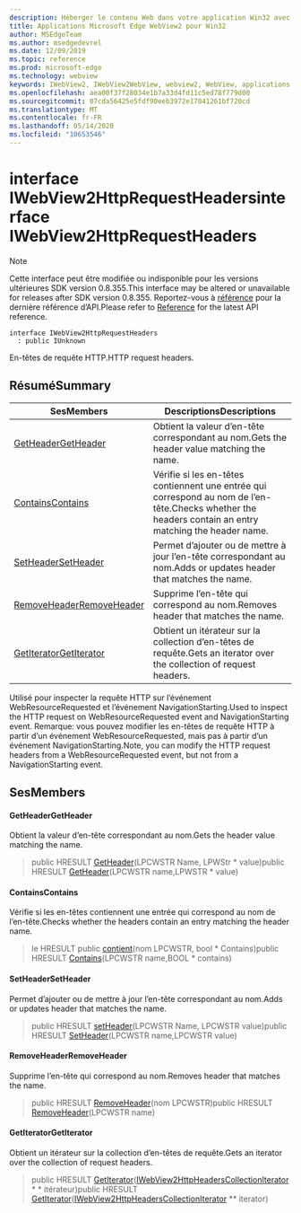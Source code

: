 ```yaml
---
description: Héberger le contenu Web dans votre application Win32 avec le contrôle Microsoft Edge WebView2
title: Applications Microsoft Edge WebView2 pour Win32
author: MSEdgeTeam
ms.author: msedgedevrel
ms.date: 12/09/2019
ms.topic: reference
ms.prod: microsoft-edge
ms.technology: webview
keywords: IWebView2, IWebView2WebView, webview2, WebView, applications Win32, Win32, Edge
ms.openlocfilehash: aea00f37f28034e1b7a33d4fd11c5ed78f779d00
ms.sourcegitcommit: 07cda56425e5fdf90eeb3972e17041261bf720cd
ms.translationtype: MT
ms.contentlocale: fr-FR
ms.lasthandoff: 05/14/2020
ms.locfileid: "10653546"
---
```

# <span data-ttu-id="3b410-104">interface IWebView2HttpRequestHeaders</span><span class="sxs-lookup"><span data-stu-id="3b410-104">interface IWebView2HttpRequestHeaders</span></span> 

> [!NOTE]
> <span data-ttu-id="3b410-105">Cette interface peut être modifiée ou indisponible pour les versions ultérieures SDK version 0.8.355.</span><span class="sxs-lookup"><span data-stu-id="3b410-105">This interface may be altered or unavailable for releases after SDK version 0.8.355.</span></span> <span data-ttu-id="3b410-106">Reportez-vous à [référence](../../../webview2-api-reference.md) pour la dernière référence d’API.</span><span class="sxs-lookup"><span data-stu-id="3b410-106">Please refer to [Reference](../../../webview2-api-reference.md) for the latest API reference.</span></span>

```
interface IWebView2HttpRequestHeaders
  : public IUnknown
```

<span data-ttu-id="3b410-107">En-têtes de requête HTTP.</span><span class="sxs-lookup"><span data-stu-id="3b410-107">HTTP request headers.</span></span>

## <span data-ttu-id="3b410-108">Résumé</span><span class="sxs-lookup"><span data-stu-id="3b410-108">Summary</span></span>

 <span data-ttu-id="3b410-109">Ses</span><span class="sxs-lookup"><span data-stu-id="3b410-109">Members</span></span>                        | <span data-ttu-id="3b410-110">Descriptions</span><span class="sxs-lookup"><span data-stu-id="3b410-110">Descriptions</span></span>
--------------------------------|---------------------------------------------
[<span data-ttu-id="3b410-111">GetHeader</span><span class="sxs-lookup"><span data-stu-id="3b410-111">GetHeader</span></span>](#getheader) | <span data-ttu-id="3b410-112">Obtient la valeur d’en-tête correspondant au nom.</span><span class="sxs-lookup"><span data-stu-id="3b410-112">Gets the header value matching the name.</span></span>
[<span data-ttu-id="3b410-113">Contains</span><span class="sxs-lookup"><span data-stu-id="3b410-113">Contains</span></span>](#contains) | <span data-ttu-id="3b410-114">Vérifie si les en-têtes contiennent une entrée qui correspond au nom de l’en-tête.</span><span class="sxs-lookup"><span data-stu-id="3b410-114">Checks whether the headers contain an entry matching the header name.</span></span>
[<span data-ttu-id="3b410-115">SetHeader</span><span class="sxs-lookup"><span data-stu-id="3b410-115">SetHeader</span></span>](#setheader) | <span data-ttu-id="3b410-116">Permet d’ajouter ou de mettre à jour l’en-tête correspondant au nom.</span><span class="sxs-lookup"><span data-stu-id="3b410-116">Adds or updates header that matches the name.</span></span>
[<span data-ttu-id="3b410-117">RemoveHeader</span><span class="sxs-lookup"><span data-stu-id="3b410-117">RemoveHeader</span></span>](#removeheader) | <span data-ttu-id="3b410-118">Supprime l’en-tête qui correspond au nom.</span><span class="sxs-lookup"><span data-stu-id="3b410-118">Removes header that matches the name.</span></span>
[<span data-ttu-id="3b410-119">GetIterator</span><span class="sxs-lookup"><span data-stu-id="3b410-119">GetIterator</span></span>](#getiterator) | <span data-ttu-id="3b410-120">Obtient un itérateur sur la collection d’en-têtes de requête.</span><span class="sxs-lookup"><span data-stu-id="3b410-120">Gets an iterator over the collection of request headers.</span></span>

<span data-ttu-id="3b410-121">Utilisé pour inspecter la requête HTTP sur l’événement WebResourceRequested et l’événement NavigationStarting.</span><span class="sxs-lookup"><span data-stu-id="3b410-121">Used to inspect the HTTP request on WebResourceRequested event and NavigationStarting event.</span></span> <span data-ttu-id="3b410-122">Remarque: vous pouvez modifier les en-têtes de requête HTTP à partir d’un événement WebResourceRequested, mais pas à partir d’un événement NavigationStarting.</span><span class="sxs-lookup"><span data-stu-id="3b410-122">Note, you can modify the HTTP request headers from a WebResourceRequested event, but not from a NavigationStarting event.</span></span>

## <span data-ttu-id="3b410-123">Ses</span><span class="sxs-lookup"><span data-stu-id="3b410-123">Members</span></span>

#### <span data-ttu-id="3b410-124">GetHeader</span><span class="sxs-lookup"><span data-stu-id="3b410-124">GetHeader</span></span> 

<span data-ttu-id="3b410-125">Obtient la valeur d’en-tête correspondant au nom.</span><span class="sxs-lookup"><span data-stu-id="3b410-125">Gets the header value matching the name.</span></span>

> <span data-ttu-id="3b410-126">public HRESULT [GetHeader](#getheader)(LPCWSTR Name, LPWStr \* value)</span><span class="sxs-lookup"><span data-stu-id="3b410-126">public HRESULT [GetHeader](#getheader)(LPCWSTR name,LPWSTR \* value)</span></span>

#### <span data-ttu-id="3b410-127">Contains</span><span class="sxs-lookup"><span data-stu-id="3b410-127">Contains</span></span> 

<span data-ttu-id="3b410-128">Vérifie si les en-têtes contiennent une entrée qui correspond au nom de l’en-tête.</span><span class="sxs-lookup"><span data-stu-id="3b410-128">Checks whether the headers contain an entry matching the header name.</span></span>

> <span data-ttu-id="3b410-129">le HRESULT public [contient](#contains)(nom LPCWSTR, bool \* Contains)</span><span class="sxs-lookup"><span data-stu-id="3b410-129">public HRESULT [Contains](#contains)(LPCWSTR name,BOOL \* contains)</span></span>

#### <span data-ttu-id="3b410-130">SetHeader</span><span class="sxs-lookup"><span data-stu-id="3b410-130">SetHeader</span></span> 

<span data-ttu-id="3b410-131">Permet d’ajouter ou de mettre à jour l’en-tête correspondant au nom.</span><span class="sxs-lookup"><span data-stu-id="3b410-131">Adds or updates header that matches the name.</span></span>

> <span data-ttu-id="3b410-132">public HRESULT [setHeader](#setheader)(LPCWSTR Name, LPCWSTR value)</span><span class="sxs-lookup"><span data-stu-id="3b410-132">public HRESULT [SetHeader](#setheader)(LPCWSTR name,LPCWSTR value)</span></span>

#### <span data-ttu-id="3b410-133">RemoveHeader</span><span class="sxs-lookup"><span data-stu-id="3b410-133">RemoveHeader</span></span> 

<span data-ttu-id="3b410-134">Supprime l’en-tête qui correspond au nom.</span><span class="sxs-lookup"><span data-stu-id="3b410-134">Removes header that matches the name.</span></span>

> <span data-ttu-id="3b410-135">public HRESULT [RemoveHeader](#removeheader)(nom LPCWSTR)</span><span class="sxs-lookup"><span data-stu-id="3b410-135">public HRESULT [RemoveHeader](#removeheader)(LPCWSTR name)</span></span>

#### <span data-ttu-id="3b410-136">GetIterator</span><span class="sxs-lookup"><span data-stu-id="3b410-136">GetIterator</span></span> 

<span data-ttu-id="3b410-137">Obtient un itérateur sur la collection d’en-têtes de requête.</span><span class="sxs-lookup"><span data-stu-id="3b410-137">Gets an iterator over the collection of request headers.</span></span>

> <span data-ttu-id="3b410-138">public HRESULT [GetIterator](#getiterator)([IWebView2HttpHeadersCollectionIterator](IWebView2HttpHeadersCollectionIterator.md) \* \* itérateur)</span><span class="sxs-lookup"><span data-stu-id="3b410-138">public HRESULT [GetIterator](#getiterator)([IWebView2HttpHeadersCollectionIterator](IWebView2HttpHeadersCollectionIterator.md) \*\* iterator)</span></span>

